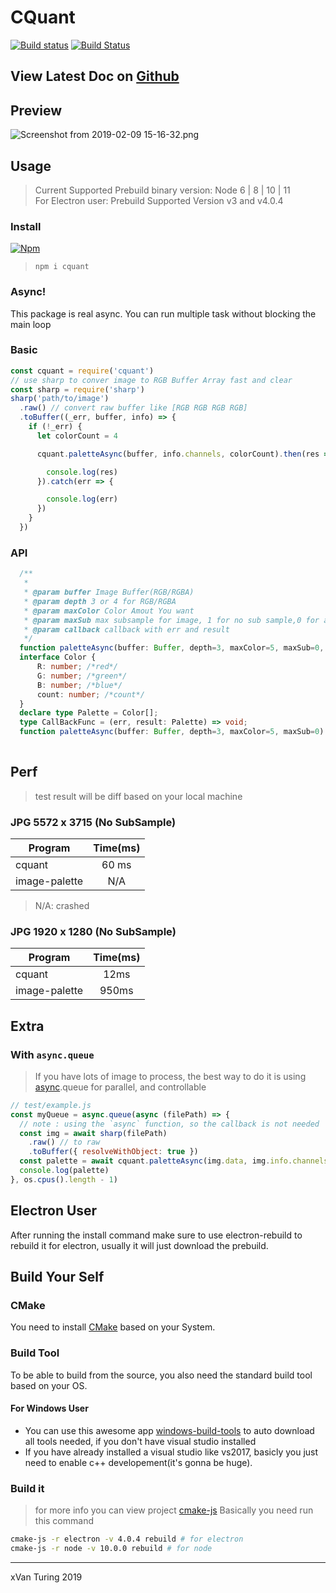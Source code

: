 # CQuant
[![Build status](https://ci.appveyor.com/api/projects/status/gy8vrvnkhrh9tw1s?svg=true)](https://ci.appveyor.com/project/xVanTuring/cquant)
[![Build Status](https://travis-ci.org/xVanTuring/cquant.svg?branch=master)](https://travis-ci.org/xVanTuring/cquant)
## View Latest Doc on [Github](https://github.com/xVanTuring/cquant)
## Preview
![Screenshot from 2019-02-09 15-16-32.png](https://i.loli.net/2019/02/09/5c5e7e7b42cd2.png)

## Usage
> Current Supported Prebuild binary version: Node 6 | 8 | 10 | 11 \
> For Electron user:  Prebuild Supported Version v3 and v4.0.4
### Install
[![Npm](https://badge.fury.io/js/cquant.svg)](https://www.npmjs.com/package/cquant)
> `npm i cquant`
### Async!
This package is real async. You can run multiple task without blocking the main loop
### Basic
``` js
const cquant = require('cquant')
// use sharp to conver image to RGB Buffer Array fast and clear
const sharp = require('sharp')
sharp('path/to/image')
  .raw() // convert raw buffer like [RGB RGB RGB RGB]
  .toBuffer((_err, buffer, info) => {
    if (!_err) {
      let colorCount = 4

      cquant.paletteAsync(buffer, info.channels, colorCount).then(res => {

        console.log(res)
      }).catch(err => {

        console.log(err)
      })
    }
  })
``` 
### API
``` ts  
  /**
   * 
   * @param buffer Image Buffer(RGB/RGBA)
   * @param depth 3 or 4 for RGB/RGBA
   * @param maxColor Color Amout You want
   * @param maxSub max subsample for image, 1 for no sub sample,0 for auto, by default it will scale to size of `1000x1000`
   * @param callback callback with err and result
   */
  function paletteAsync(buffer: Buffer, depth=3, maxColor=5, maxSub=0, callback:CallBackFunc): void;
  interface Color {
      R: number; /*red*/
      G: number; /*green*/
      B: number; /*blue*/
      count: number; /*count*/
  }
  declare type Palette = Color[];
  type CallBackFunc = (err, result: Palette) => void;
  function paletteAsync(buffer: Buffer, depth=3, maxColor=5, maxSub=0): Promise<Palette>;
  
```
## Perf
> test result will be diff based on your local machine
### JPG 5572 x 3715 (No SubSample)
| Program       | Time(ms) |
|---------------|:--------:|
| cquant        |   60 ms  |
| image-palette |    N/A   |
> N/A: crashed

### JPG 1920 x 1280 (No SubSample)

| Program       | Time(ms) |
|---------------|:--------:|
| cquant        |   12ms   |
| image-palette |   950ms  |
## Extra
### With `async.queue`
> If you have lots of image to process, the best way to do it is using [async](https://www.npmjs.com/package/async).queue for parallel, and controllable
``` js
// test/example.js
const myQueue = async.queue(async (filePath) => {
  // note : using the `async` function, so the callback is not needed
  const img = await sharp(filePath)
    .raw() // to raw
    .toBuffer({ resolveWithObject: true })
  const palette = await cquant.paletteAsync(img.data, img.info.channels, 5)
  console.log(palette)
}, os.cpus().length - 1)
```
## Electron User
After running the install command make sure to use electron-rebuild to rebuild it for electron, usually it will just download the prebuild.
## Build Your Self
### CMake
You need to install [CMake](https://cmake.org/download/) based on your System.
### Build Tool
To be able to build from the source, you also need the standard build tool based on your OS.
#### For Windows User
* You can use this awesome app [windows-build-tools](https://www.npmjs.com/package/windows-build-tools) to auto download all tools needed, if you don't have visual studio installed
* If you have already installed a visual studio like vs2017, basicly you just need to enable c++ developement(it's gonna be huge).
### Build it
> for more info you can view project [cmake-js](https://github.com/cmake-js/cmake-js#installation)
Basically you need run this command 
``` bash
cmake-js -r electron -v 4.0.4 rebuild # for electron
cmake-js -r node -v 10.0.0 rebuild # for node
```
---
xVan Turing 2019
